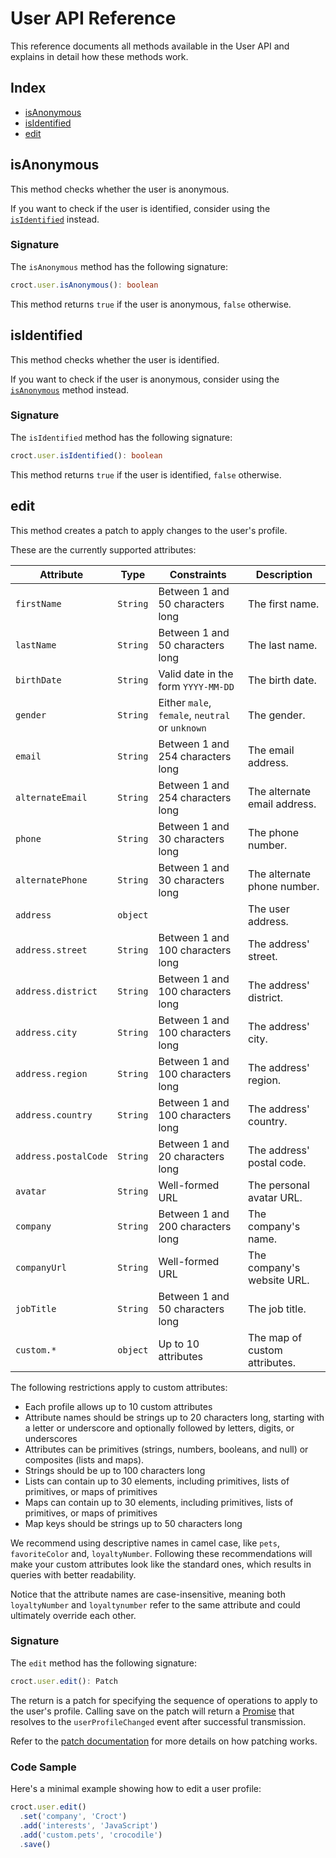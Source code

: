 # User API Reference

This reference documents all methods available in the User API and explains in detail how these methods work.

## Index

- [isAnonymous](#isanonymous)
- [isIdentified](#isidentified)
- [edit](#edit)

## isAnonymous

This method checks whether the user is anonymous.

If you want to check if the user is identified, consider using the [`isIdentified`](#isidentified) instead.

### Signature

The `isAnonymous` method has the following signature:

```ts
croct.user.isAnonymous(): boolean
```

This method returns `true` if the user is anonymous, `false` otherwise.

## isIdentified

This method checks whether the user is identified.

If you want to check if the user is anonymous, consider using the [`isAnonymous`](#isanonymous) method instead.

### Signature

The `isIdentified` method has the following signature:

```ts
croct.user.isIdentified(): boolean
```

This method returns `true` if the user is identified, `false` otherwise.

## edit

This method creates a patch to apply changes to the user's profile.

These are the currently supported attributes:

| Attribute            | Type     | Constraints                                     | Description
|----------------------|----------|-------------------------------------------------|-----------------------------------
| `firstName`          | `String` | Between 1 and 50 characters long                | The first name.
| `lastName`           | `String` | Between 1 and 50 characters long                | The last name.
| `birthDate`          | `String` | Valid date in the form `YYYY-MM-DD`             | The birth date.
| `gender`             | `String` | Either `male`, `female`, `neutral` or `unknown` | The gender.
| `email`              | `String` | Between 1 and 254 characters long               | The email address.
| `alternateEmail`     | `String` | Between 1 and 254 characters long               | The alternate email address.
| `phone`              | `String` | Between 1 and 30 characters long                | The phone number.
| `alternatePhone`     | `String` | Between 1 and 30 characters long                | The alternate phone number.
| `address`            | `object` |                                                 | The user address.
| `address.street`     | `String` | Between 1 and 100 characters long               | The address' street.
| `address.district`   | `String` | Between 1 and 100 characters long               | The address' district.
| `address.city`       | `String` | Between 1 and 100 characters long               | The address' city.
| `address.region`     | `String` | Between 1 and 100 characters long               | The address' region.
| `address.country`    | `String` | Between 1 and 100 characters long               | The address' country.
| `address.postalCode` | `String` | Between 1 and 20 characters long                | The address' postal code.
| `avatar`             | `String` | Well-formed URL                                 | The personal avatar URL.
| `company`            | `String` | Between 1 and 200 characters long               | The company's name.
| `companyUrl`         | `String` | Well-formed URL                                 | The company's website URL.
| `jobTitle`           | `String` | Between 1 and 50 characters long                | The job title.
| `custom.*`           | `object` | Up to 10 attributes                             | The map of custom attributes.

The following restrictions apply to custom attributes:

- Each profile allows up to 10 custom attributes
- Attribute names should be strings up to 20 characters long, starting with a letter or underscore and optionally 
followed by letters, digits, or underscores
- Attributes can be primitives (strings, numbers, booleans, and null) or composites (lists and maps).
- Strings should be up to 100 characters long
- Lists can contain up to 30 elements, including primitives, lists of primitives, or maps of primitives
- Maps can contain up to 30 elements, including primitives, lists of primitives, or maps of primitives
- Map keys should be strings up to 50 characters long
 
We recommend using descriptive names in camel case, like `pets`, `favoriteColor` and, `loyaltyNumber`.  Following these
recommendations will make your custom attributes look like the standard ones, which results in queries with better 
readability.

Notice that the attribute names are case-insensitive, meaning both `loyaltyNumber` and `loyaltynumber` refer to the same 
attribute and could ultimately override each other. 

### Signature

The `edit` method has the following signature:

```ts
croct.user.edit(): Patch
```

The return is a patch for specifying the sequence of operations to apply to the user's profile.
Calling save on the patch will return a [Promise](https://developer.mozilla.org/en/docs/Web/JavaScript/Reference/Global_Objects/Promise) 
that resolves to the `userProfileChanged` event after successful transmission.

Refer to the [patch documentation](patch.md) for more details on how patching works.

### Code Sample

Here's a minimal example showing how to edit a user profile:

```js
croct.user.edit()
  .set('company', 'Croct')
  .add('interests', 'JavaScript')
  .add('custom.pets', 'crocodile')
  .save()
```
